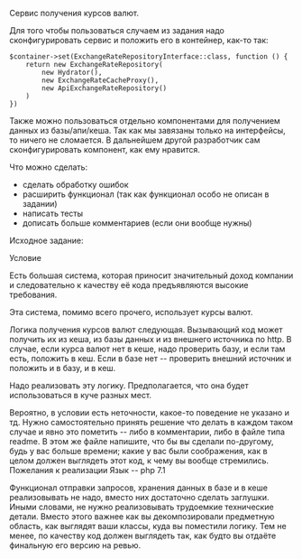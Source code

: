 Сервис получения курсов валют.

Для того чтобы пользоваться случаем из задания надо сконфигурировать сервис и положить его в контейнер, как-то так:

```
$container->set(ExchangeRateRepositoryInterface::class, function () {
    return new ExchangeRateRepository(
        new Hydrator(),
        new ExchangeRateCacheProxy(),
        new ApiExchangeRateRepository()
    )
})
```

Также можно пользоваться отдельно компонентами для получением данных из базы/апи/кеша.
Так как мы завязаны только на интерфейсы, то ничего не сломается.
В дальнейшем другой разработчик сам сконфигурировать компонент, как ему нравится.

Что можно сделать:
- сделать обработку ошибок
- расширить функционал (так как функционал особо не описан в задании)
- написать тесты
- дописать больше комментариев (если они вообще нужны)


Исходное задание:

Условие

Есть большая система, которая приносит значительный доход компании и следовательно к качеству её кода предъявляются высокие требования.

Эта система, помимо всего прочего, использует курсы валют.

Логика получения курсов валют следующая. Вызывающий код может получить их из кеша, из базы данных и из внешнего источника по http. В случае, если курса валют нет в кеше, надо проверить базу, и если там есть, положить в кеш. Если в базе нет -- проверить внешний источник и положить и в базу, и в кеш.

Надо реализовать эту логику. Предполагается, что она будет использоваться в куче разных мест.

Вероятно, в условии есть неточности, какое-то поведение не указано и тд. Нужно самостоятельно принять решение что делать в каждом таком случае и явно это пометить -- либо в комментарии, либо в файле типа readme. В этом же файле напишите, что бы вы сделали по-другому, будь у вас больше времени; какие у вас были соображения, как в целом должен выглядеть этот код, к чему вы вообще стремились.
Пожелания к реализации
Язык -- php 7.1

Функционал отправки запросов, хранения данных в базе и в кеше реализовывать не надо, вместо них достаточно сделать заглушки. Иными словами, не нужно реализовывать трудоемкие технические детали. Вместо этого важнее как вы декомпозировали предметную область, как выглядят ваши классы, куда вы поместили логику. Тем не менее, по качеству код должен выглядеть так, как будто вы отдаёте финальную его версию на ревью.

